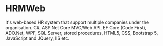# HRMWeb
It's web-based HR system that support multiple companies under the organisation. C#, ASP.Net Core MVC/Web API, EF Core (Code First), ADO.Net, WPF, SQL Server, stored  procedures, HTML5, CSS, Bootstrap 5, JavaScript and JQuery, IIS etc.
